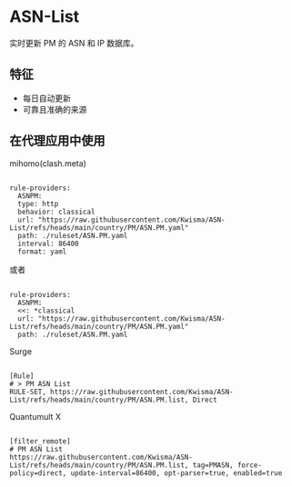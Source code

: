 
# ASN-List
    
实时更新 PM 的 ASN 和 IP 数据库。
    
## 特征
    
- 每日自动更新
- 可靠且准确的来源
    
## 在代理应用中使用
    
mihomo(clash.meta)
   
<pre><code class="language-javascript">
rule-providers:
  ASNPM:
  type: http
  behavior: classical
  url: "https://raw.githubusercontent.com/Kwisma/ASN-List/refs/heads/main/country/PM/ASN.PM.yaml"
  path: ./ruleset/ASN.PM.yaml
  interval: 86400
  format: yaml
</code></pre>

或者

<pre><code class="language-javascript">
rule-providers:
  ASNPM:
  <<: *classical
  url: "https://raw.githubusercontent.com/Kwisma/ASN-List/refs/heads/main/country/PM/ASN.PM.yaml"
  path: ./ruleset/ASN.PM.yaml
</code></pre>
    
Surge
    
<pre><code class="language-javascript">
[Rule]
# > PM ASN List
RULE-SET, https://raw.githubusercontent.com/Kwisma/ASN-List/refs/heads/main/country/PM/ASN.PM.list, Direct
</code></pre>
    
Quantumult X
    
<pre><code class="language-javascript">
[filter_remote]
# PM ASN List
https://raw.githubusercontent.com/Kwisma/ASN-List/refs/heads/main/country/PM/ASN.PM.list, tag=PMASN, force-policy=direct, update-interval=86400, opt-parser=true, enabled=true
</code></pre>
